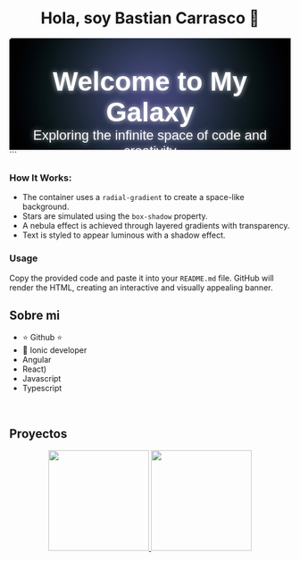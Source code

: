 <div align="center">
<h1 align="center">Hola, soy <a>Bastian Carrasco</a> 👋</h1>
</div>
<div style="
  position: relative;
  width: 100%;
  height: 200px;
  background: radial-gradient(circle, #1a1a40, #090913, #000000);
  overflow: hidden;">
  <div style="
    position: absolute;
    width: 2px;
    height: 2px;
    background: white;
    box-shadow: 
      0px 0px 2px rgba(255, 255, 255, 0.8),
      500px 200px 2px rgba(255, 255, 255, 0.6),
      -300px -150px 2px rgba(255, 255, 255, 0.4),
      700px -250px 2px rgba(255, 255, 255, 0.5),
      -450px 300px 2px rgba(255, 255, 255, 0.7),
      250px -500px 2px rgba(255, 255, 255, 0.6);
    animation: twinkle 2s infinite alternate;"></div>
  <div style="
    position: absolute;
    width: 100%;
    height: 100%;
    background: radial-gradient(circle, rgba(128,0,255,0.2) 10%, rgba(0,0,0,0) 70%),
                radial-gradient(circle, rgba(255,255,0,0.1) 15%, rgba(0,0,0,0) 80%),
                radial-gradient(circle, rgba(0,255,255,0.15) 20%, rgba(0,0,0,0) 90%);
    mix-blend-mode: screen;"></div>
  <div style="
    position: relative;
    z-index: 2;
    color: white;
    font-size: 1.5rem;
    font-family: Arial, sans-serif;
    text-align: center;
    padding: 50px 0;
    text-shadow: 0 0 10px rgba(255, 255, 255, 0.7);">
    <h1 style="margin: 0;">Welcome to My Galaxy</h1>
    <p style="margin: 0;">Exploring the infinite space of code and creativity</p>
  </div>
</div>
```

### How It Works:
- The container uses a `radial-gradient` to create a space-like background.
- Stars are simulated using the `box-shadow` property.
- A nebula effect is achieved through layered gradients with transparency.
- Text is styled to appear luminous with a shadow effect.

### Usage
Copy the provided code and paste it into your `README.md` file. GitHub will render the HTML, creating an interactive and visually appealing banner.


## Sobre mi

- ⭐ Github ⭐ 
- 📲 Ionic developer
- Angular
- React)
- Javascript
- Typescript
<br>

## Proyectos

<p align="center">
<a href="https://github.com/ArisGuimera">
  <img height="180em" src="https://github-readme-stats-eight-theta.vercel.app/api?username=ArisGuimera&show_icons=true&theme=algolia&include_all_commits=true&count_private=true"/>
  <img height="180em" src="https://github-readme-stats-eight-theta.vercel.app/api/top-langs/?username=ArisGuimera&layout=compact&langs_count=8&theme=algolia"/>
</a>
</p>
